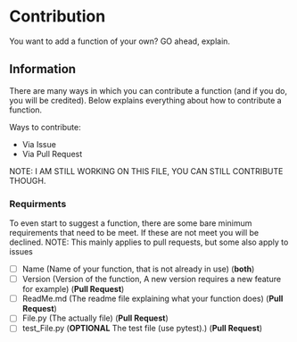 # Contribution

You want to add a function of your own? GO ahead, explain.

## Information

There are many ways in which you can contribute a function (and if you do, you will be credited). Below explains everything about how to contribute a function.

Ways to contribute:

- Via Issue
- Via Pull Request

NOTE: I AM STILL WORKING ON THIS FILE, YOU CAN STILL CONTRIBUTE THOUGH.

<!-- 
### Via Issue

This way of contributing, means that you don't have to write the code, but someone else will come and write it for you (if it gets accepted). Normally you won't always get what you wanted via this way due to not writing it yourself.

### Via Pull Request

This way of contributing will give you a higher chance of your function being implemeneted. As you have already wrote your function, we will just check the function before merging it into source. -->

### Requirments

To even start to suggest a function, there are some bare minimum requirements that need to be meet. If these are not meet you will be declined.
NOTE: This mainly applies to pull requests, but some also apply to issues

- [ ] Name (Name of your function, that is not already in use) (**both**)
- [ ] Version (Version of the function, A new version requires a new feature for example) (**Pull Request**)
- [ ] ReadMe.md (The readme file explaining what your function does) (**Pull Request**)
- [ ] File.py (The actually file) (**Pull Request**)
- [ ] test_File.py (**OPTIONAL** The test file (use pytest).) (**Pull Request**)

